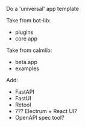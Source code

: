 Do a 'universal' app template

Take from bot-lib:
- plugins
- core app

Take from calmlib: 
- beta.app
- examples

Add:
- FastAPI
- FastUI
- Retool
- ??? Electrum + React UI?
- OpenAPI spec tool? 
